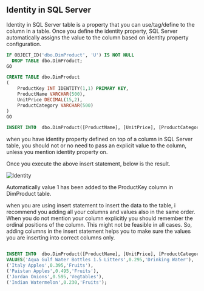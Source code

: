 ## Identity in SQL Server

Identity in SQL Server table is a property that you can use/tag/define to the column in a table. Once you define the identity property, SQL Server automatically assigns the value to the column based on identity property configuration.


```sql
IF OBJECT_ID('dbo.DimProduct', 'U') IS NOT NULL
  DROP TABLE dbo.DimProduct;
GO

CREATE TABLE dbo.DimProduct
(
	ProductKey INT IDENTITY(1,1) PRIMARY KEY,
	ProductName VARCHAR(500),
	UnitPrice DECIMAL(15,2),
	ProductCategory VARCHAR(500)
)
GO

INSERT INTO  dbo.DimProduct([ProductName], [UnitPrice], [ProductCategory]) VALUES('Aqua Gulf Water Bottles 1.5 Litters',0.295,'Drinking Water');

```
when you have identity property defined on top of a column in SQL Server table, you should not or no need to pass an explicit value to the column, unless you mention
identity property on.

Once you execute the above insert statement, below is the result.

![Identity](https://github.com/bodempudi/CodeSnippets/assets/2835142/6111a89d-f456-4572-8a83-df32afc4de62)

Automatically value 1 has been added to the ProductKey column in DimProduct table.

when you are using insert statement to insert the data to the table, i recommend you adding all your columns and values also in the same order. When you do not
mention your column explicitly you should remember the ordinal positions of the column. This might not be feasible in all cases. So, adding columns in the insert
statement helps you to make sure the values you are inserting into correct columns only. 

```sql

INSERT INTO  dbo.DimProduct([ProductName], [UnitPrice], [ProductCategory]) 
VALUES('Aqua Gulf Water Bottles 1.5 Litters',0.295,'Drinking Water'),
('Italy Apples',0.395,'Fruits'),
('Paistan Apples',0.495,'Fruits'),
('Jordan Onions',0.595,'Vegtables'),
('Indian Watermelon',0.230,'Fruits');
```
